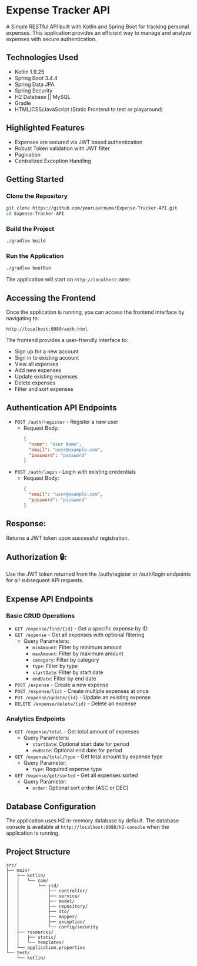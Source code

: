 # Expense Tracker API

A Simple RESTful API built with Kotlin and Spring Boot for tracking personal expenses. This application provides an efficient way to manage and analyze expenses with secure authentication.

## Technologies Used

- Kotlin 1.9.25
- Spring Boot 3.4.4
- Spring Data JPA
- Spring Security
- H2 Database || MySQL
- Gradle
- HTML/CSS/JavaScript (Static Frontend to test or playaround)

## Highlighted Features
- Expenses are secured via JWT based authentication
- Robust Token validation with JWT filter
- Pagination
- Centralized Exception Handling

## Getting Started

### Clone the Repository

```bash
git clone https://github.com/yourusername/Expense-Tracker-API.git
cd Expense-Tracker-API
```

### Build the Project

```bash
./gradlew build
```

### Run the Application

```bash
./gradlew bootRun
```

The application will start on `http://localhost:8080`

## Accessing the Frontend

Once the application is running, you can access the frontend interface by navigating to:
```
http://localhost:8080/auth.html
```

The frontend provides a user-friendly interface to:
- Sign up for a new account
- Sign in to existing account
- View all expenses
- Add new expenses
- Update existing expenses
- Delete expenses
- Filter and sort expenses

## Authentication API Endpoints

- `POST /auth/register` - Register a new user
  - Request Body:
    ```json
    {
      "name": "User Name",
      "email": "user@example.com",
      "password": "password"
    }
    ```
- `POST /auth/login` - Login with existing credentials
  - Request Body:
    ```json
    {
      "email": "user@example.com",
      "password": "password"
    }
    ```

## Response:

Returns a JWT token upon successful registration.

## Authorization 🔒:
Use the JWT token returned from the /auth/register or /auth/login endpoints for all subsequent API requests.

## Expense API Endpoints

### Basic CRUD Operations

- `GET /expense/find/{id}` - Get a specific expense by ID
- `GET /expense` - Get all expenses with optional filtering
  - Query Parameters:
    - `minAmount`: Filter by minimum amount
    - `maxAmount`: Filter by maximum amount
    - `category`: Filter by category
    - `type`: Filter by type
    - `startDate`: Filter by start date
    - `endDate`: Filter by end date
- `POST /expense` - Create a new expense
- `POST /expense/list` - Create multiple expenses at once
- `PUT /expense/update/{id}` - Update an existing expense
- `DELETE /expense/delete/{id}` - Delete an expense

### Analytics Endpoints

- `GET /expense/total` - Get total amount of expenses
  - Query Parameters:
    - `startDate`: Optional start date for period
    - `endDate`: Optional end date for period
- `GET /expense/total/type` - Get total amount by expense type
  - Query Parameter:
    - `type`: Required expense type
- `GET /expense/get/sorted` - Get all expenses sorted
  - Query Parameter:
    - `order`: Optional sort order (ASC or DEC)

## Database Configuration

The application uses H2 in-memory database by default. The database console is available at `http://localhost:8080/h2-console` when the application is running.

## Project Structure

```
src/
├── main/
│   ├── kotlin/
│   │   └── com/
│   │       └── std/
│   │           ├── controller/    
│   │           ├── service/       
│   │           ├── model/         
│   │           ├── repository/    
│   │           ├── dto/          
│   │           ├── mapper/       
│   │           ├── exception/        
│   │           └── config/security       
│   ├── resources/
│   │   ├── static/              
│   │   └── templates/           
│   └── application.properties  
└── test/
    └── kotlin/                  
```
